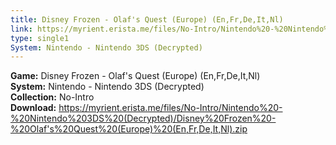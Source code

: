 ```yaml
---
title: Disney Frozen - Olaf's Quest (Europe) (En,Fr,De,It,Nl)
link: https://myrient.erista.me/files/No-Intro/Nintendo%20-%20Nintendo%203DS%20(Decrypted)/Disney%20Frozen%20-%20Olaf's%20Quest%20(Europe)%20(En,Fr,De,It,Nl).zip
type: single1
System: Nintendo - Nintendo 3DS (Decrypted)
---
```

<b>Game:</b> Disney Frozen - Olaf's Quest (Europe) (En,Fr,De,It,Nl)<br>
<b>System:</b> Nintendo - Nintendo 3DS (Decrypted)<br>
<b>Collection:</b> No-Intro<br>
<b>Download:</b> https://myrient.erista.me/files/No-Intro/Nintendo%20-%20Nintendo%203DS%20(Decrypted)/Disney%20Frozen%20-%20Olaf's%20Quest%20(Europe)%20(En,Fr,De,It,Nl).zip